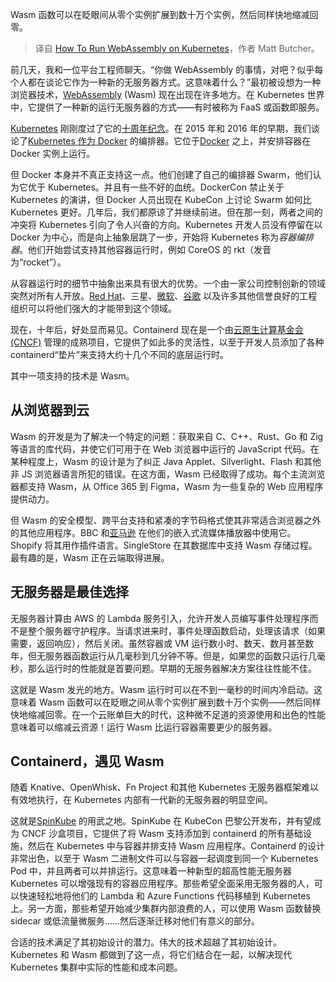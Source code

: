 
<!--
title: 如何在Kubernetes上运行WebAssembly
cover: https://cdn.thenewstack.io/media/2024/07/8f350ba4-berlin-4068968_1280.jpg
-->

Wasm 函数可以在眨眼间从零个实例扩展到数十万个实例，然后同样快地缩减回零。

> 译自 [How To Run WebAssembly on Kubernetes](https://thenewstack.io/how-to-run-webassembly-on-kubernetes/)，作者 Matt Butcher。

前几天，我和一位平台工程师聊天。“你做 WebAssembly 的事情，对吧？似乎每个人都在谈论它作为一种新的无服务器方式。这意味着什么？”最初被设想为一种浏览器技术，[WebAssembly](https://thenewstack.io/webassembly/) (Wasm) 现在出现在许多地方。在 Kubernetes 世界中，它提供了一种新的运行无服务器的方式——有时被称为 FaaS 或函数即服务。

[Kubernetes](https://thenewstack.io/kubernetes/) 刚刚度过了它的[十周年纪念](https://thenewstack.io/10-years-of-kubernetes-past-present-and-future/)。在 2015 年和 2016 年的早期，我们谈论了[Kubernetes 作为 Docker](https://thenewstack.io/docker-versus-kubernetes-start-here/) 的编排器。它位于[Docker](https://www.docker.com/?utm_content=inline+mention) 之上，并安排容器在 Docker 实例上运行。

但 Docker 本身并不真正支持这一点。他们创建了自己的编排器 Swarm，他们认为它优于 Kubernetes。并且有一些不好的血统。DockerCon 禁止关于 Kubernetes 的演讲，但 Docker 人员出现在 KubeCon 上讨论 Swarm 如何比 Kubernetes 更好。几年后，我们都原谅了并继续前进。但在那一刻，两者之间的冲突将 Kubernetes 引向了令人兴奋的方向。Kubernetes 开发人员没有停留在以 Docker 为中心，而是向上抽象层跳了一步，开始将 Kubernetes 称为*容器编排器*。他们开始尝试支持其他容器运行时，例如 CoreOS 的 rkt（发音为“rocket”）。

从容器运行时的细节中抽象出来具有很大的优势。一个由一家公司控制创新的领域突然对所有人开放。[Red Hat](https://www.openshift.com/try?utm_content=inline+mention)、三星、[微软](https://news.microsoft.com/?utm_content=inline+mention)、[谷歌](https://cloud.google.com/?utm_content=inline+mention) 以及许多其他信誉良好的工程组织可以将他们强大的才能带到这个领域。

现在，十年后，好处显而易见。Containerd 现在是一个由[云原生计算基金会 (CNCF)](https://cncf.io/?utm_content=inline+mention) 管理的成熟项目，它提供了如此多的灵活性，以至于开发人员添加了各种 containerd“垫片”来支持大约十几个不同的底层运行时。

其中一项支持的技术是 Wasm。

## 从浏览器到云

Wasm 的开发是为了解决一个特定的问题：获取来自 C、C++、Rust、Go 和 Zig 等语言的库代码，并使它们可用于在 Web 浏览器中运行的 JavaScript 代码。在某种程度上，Wasm 的设计是为了纠正 Java Applet、Silverlight、Flash 和其他非 JS 浏览器语言所犯的错误。在这方面，Wasm 已经取得了成功。每个主流浏览器都支持 Wasm，从 Office 365 到 Figma，Wasm 为一些复杂的 Web 应用程序提供动力。

但 Wasm 的安全模型、跨平台支持和紧凑的字节码格式使其非常适合浏览器之外的其他应用程序。BBC 和[亚马逊](https://aws.amazon.com/?utm_content=inline+mention) 在他们的嵌入式流媒体播放器中使用它。Shopify 将其用作插件语言。SingleStore 在其数据库中支持 Wasm 存储过程。最有趣的是，Wasm 正在云端取得进展。

## 无服务器是最佳选择

无服务器计算由 AWS 的 Lambda 服务引入，允许开发人员编写事件处理程序而不是整个服务器守护程序。当请求进来时，事件处理函数启动，处理该请求（如果需要，返回响应），然后关闭。虽然容器或 VM 运行数小时、数天、数月甚至数年，但无服务器函数运行从几毫秒到几分钟不等。但是，如果您的函数只运行几毫秒，那么运行时的性能就是首要问题。早期的无服务器解决方案往往性能不佳。

这就是 Wasm 发光的地方。Wasm 运行时可以在不到一毫秒的时间内冷启动。这意味着 Wasm 函数可以在眨眼之间从零个实例扩展到数十万个实例——然后同样快地缩减回零。在一个云账单巨大的时代，这种微不足道的资源使用和出色的性能意味着可以缩减云资源！运行 Wasm 比运行容器需要更少的服务器。

## Containerd，遇见 Wasm

随着 Knative、OpenWhisk、Fn Project 和其他 Kubernetes 无服务器框架难以有效地执行，在 Kubernetes 内部有一代新的无服务器的明显空间。

这就是[SpinKube](https://spinkube.dev) 的用武之地。SpinKube 在 KubeCon 巴黎公开发布，并有望成为 CNCF 沙盒项目，它提供了将 Wasm 支持添加到 containerd 的所有基础设施，然后在 Kubernetes 中与容器并排支持 Wasm 应用程序。Containerd 的设计非常出色，以至于 Wasm 二进制文件可以与容器一起调度到同一个 Kubernetes Pod 中，并且两者可以并排运行。这意味着一种新型的超高性能无服务器 Kubernetes 可以增强现有的容器应用程序。那些希望全面采用无服务器的人，可以快速轻松地将他们的 Lambda 和 Azure Functions 代码移植到 Kubernetes 上。另一方面，那些希望开始减少集群内部浪费的人，可以使用 Wasm 函数替换 sidecar 或低流量微服务……然后逐渐迁移对他们有意义的部分。

合适的技术满足了其初始设计的潜力。伟大的技术超越了其初始设计。Kubernetes 和 Wasm 都做到了这一点，将它们结合在一起，以解决现代 Kubernetes 集群中实际的性能和成本问题。